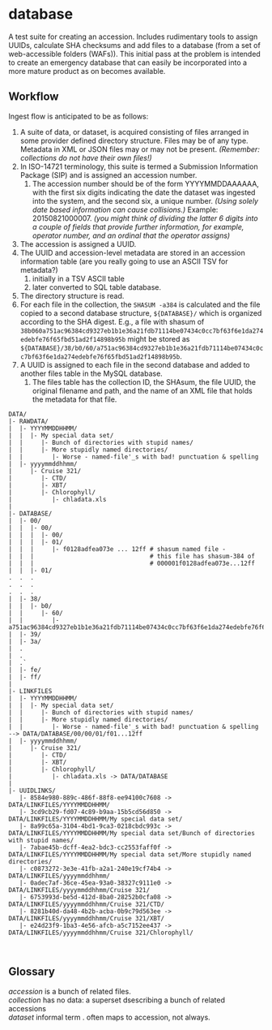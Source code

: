 # database

A test suite for creating an accession. Includes rudimentary tools to assign UUIDs, calculate SHA checksums and add files to a database (from a set of web-accessible folders (WAFs)). This initial pass at the problem is intended to create an emergency database that can easily be incorporated into a more mature product as on becomes available.

## Workflow 

Ingest flow is anticipated to be as follows:

1. A suite of data, or dataset, is acquired consisting of files arranged in some provider defined directory structure. Files may be of any type. Metadata in XML or JSON files may or may not be present.  _(Remember: collections do not have their own files!)_
1. In ISO-14721 terminology, this suite is termed a Submission Information Package (SIP) and is assigned an accession number.    
    1. The accession number should be of the form YYYYMMDDAAAAAA, with the first six digits indicating the
date the dataset was ingested into the system, and the second six, a unique number. _(Using solely date based information can cause collisions.)_ Example: 20150821000007. _(you might think of dividing the latter 6 digits into a couple of fields that provide further information, for example, operator number, and an ordinal that the operator assigns)_
1. The accession is assigned a UUID. 
1. The UUID and accession-level metadata are stored in an accession information table  (are you really going to use an ASCII TSV for metadata?)   
    1. initially in a TSV ASCII table    
    2. later converted to SQL table database. 
1. The directory structure is read. 
1. For each file in the collection,  the `SHASUM -a384`  is calculated and 
the file copied to a second database structure, `${DATABASE}/` which is organized according to the SHA digest. E.g., a file with shasum of 
`38b060a751ac96384cd9327eb1b1e36a21fdb71114be07434c0cc7bf63f6e1da274edebfe76f65fbd51ad2f14898b95b`
might be stored as   
`${DATABASE}/38/b0/60/a751ac96384cd9327eb1b1e36a21fdb71114be07434c0cc7bf63f6e1da274edebfe76f65fbd51ad2f14898b95b`. 
1. A UUID is assigned to each file in the second database and added
to another files table in the MySQL database. 
    1. The files table has the collection ID, the SHAsum, the file UUID, the original filename and path, and the name of an XML file that holds the metadata for that file. 

```
DATA/
|- RAWDATA/
|  |- YYYYMMDDHHMM/
|  |  |- My special data set/
|  |     |- Bunch of directories with stupid names/
|  |     |- More stupidly named directories/
|  |        |- Worse - named-file'_s with bad! punctuation & spelling
|  |- yyyymmddhhmm/
|     |- Cruise 321/
|        |- CTD/
|        |- XBT/
|        |- Chlorophyll/
|           |- chladata.xls
| 
|- DATABASE/
|  |- 00/
|  |  |- 00/
|  |  |  |- 00/
|  |  |  |- 01/ 
|  |  |     |- f0128adfea073e ... 12ff # shasum named file -
|  |  |                                # this file has shasum-384 of
|  |  |                                # 000001f0128adfea073e...12ff
|  |  |- 01/ 
.  .  .      
.  .  .      
.  .  .      
|  |- 38/
|  |  |- b0/
|  |     |- 60/
|  |        |- a751ac96384cd9327eb1b1e36a21fdb71114be07434c0cc7bf63f6e1da274edebfe76f65fbd51ad2f14898b95b
|  |- 39/
|  |- 3a/
|  .
|  .
|  .`
|  |- fe/
|  |- ff/ 
|
|- LINKFILES
|  |- YYYYMMDDHHMM/
|  |  |- My special data set/
|  |     |- Bunch of directories with stupid names/
|  |     |- More stupidly named directories/
|  |        |- Worse - named-file'_s with bad! punctuation & spelling --> DATA/DATABASE/00/00/01/f01...12ff
|  |- yyyymmddhhmm/
|     |- Cruise 321/
|        |- CTD/
|        |- XBT/
|        |- Chlorophyll/
|           |- chladata.xls -> DATA/DATABASE
|
|- UUIDLINKS/
   |- 8584e980-889c-486f-88f8-ee94100c7608 -> DATA/LINKFILES/YYYYMMDDHHMM/
   |- 3cd9cb29-fd07-4c89-b9aa-15b5cd56d850 -> DATA/LINKFILES/YYYYMMDDHHMM/My special data set/
   |- 8a99c65a-3104-4bd1-9ca3-0218cbdc993c -> DATA/LINKFILES/YYYYMMDDHHMM/My special data set/Bunch of directories with stupid names/
   |- 7abae45b-dcff-4ea2-bdc3-cc2553faff0f -> DATA/LINKFILES/YYYYMMDDHHMM/My special data set/More stupidly named directories/
   |- c0873272-3e3e-41fb-a2a1-240e19cf74b4 -> DATA/LINKFILES/yyyymmddhhmm/
   |- 0adec7af-36ce-45ea-93a0-38327c9111e0 -> DATA/LINKFILES/yyyymmddhhmm/Cruise 321/
   |- 6753993d-be5d-412d-8ba0-28252b0cfa08 -> DATA/LINKFILES/yyyymmddhhmm/Cruise 321/CTD/
   |- 8281b40d-da48-4b2b-acba-0b9c79d563ee -> DATA/LINKFILES/yyyymmddhhmm/Cruise 321/XBT/
   |- e24d23f9-1ba3-4e56-afcb-a5c7152ee437 -> DATA/LINKFILES/yyyymmddhhmm/Cruise 321/Chlorophyll/



```


## Glossary

*accession* is a bunch of related files.   
*collection* has no data: a superset dsescribing a bunch of related accessions   
*dataset* informal term . often maps to accession, not always.   

